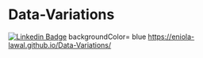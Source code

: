 # Data-Variations
 [![Linkedin Badge](https://img.shields.io/badge/-iameniolalawal-blue?style=for-the-badge&logo=Linkedin&logoColor=white&link=https://www.linkedin.com/in/eniola-lawal-003317237)](https://www.linkedin.com/in/eniola-lawal-003317237)
backgroundColor= blue https://eniola-lawal.github.io/Data-Variations/
